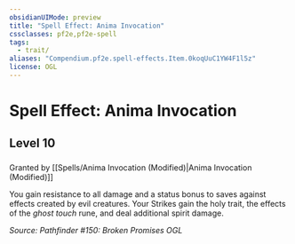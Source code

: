 ```yaml
---
obsidianUIMode: preview
title: "Spell Effect: Anima Invocation"
cssclasses: pf2e,pf2e-spell
tags:
  - trait/
aliases: "Compendium.pf2e.spell-effects.Item.0koqUuC1YW4F1l5z"
license: OGL
---
```

# Spell Effect: Anima Invocation
## Level 10
### 






Granted by [[Spells/Anima Invocation (Modified)|Anima Invocation (Modified)]]

You gain resistance to all damage and a status bonus to saves against effects created by evil creatures. Your Strikes gain the holy trait, the effects of the _ghost touch_ rune, and deal additional spirit damage.

*Source: Pathfinder #150: Broken Promises*
*OGL*
